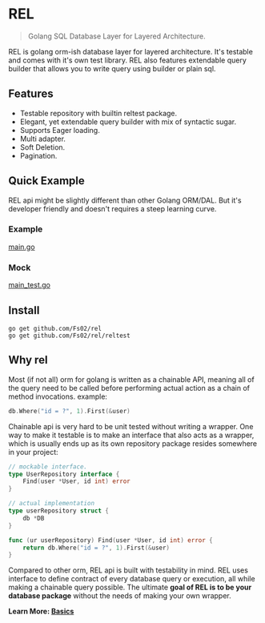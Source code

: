 # REL

> Golang SQL Database Layer for Layered Architecture.

REL is golang orm-ish database layer for layered architecture. It's testable and comes with it's own test library. REL also features extendable query builder that allows you to write query using builder or plain sql.

## Features

- Testable repository with builtin reltest package.
- Elegant, yet extendable query builder with mix of syntactic sugar.
- Supports Eager loading.
- Multi adapter.
- Soft Deletion.
- Pagination.

## Quick Example

REL api might be slightly different than other Golang ORM/DAL. But it's developer friendly and doesn't requires a steep learning curve.

<!-- tabs:start -->

### **Example**

[main.go](readme.go ':include :fragment=quick-example')

### **Mock**

[main_test.go](readme_test.go ':include :fragment=quick-example')

<!-- tabs:end -->

## Install

```
go get github.com/Fs02/rel
go get github.com/Fs02/rel/reltest
```

## Why rel

Most (if not all) orm for golang is written as a chainable API, meaning all of the query need to be called before performing actual action as a chain of method invocations. example:

```go
db.Where("id = ?", 1).First(&user)
```

Chainable api is very hard to be unit tested without writing a wrapper. One way to make it testable is to make an interface that also acts as a wrapper, which is usually ends up as its own repository package resides somewhere in your project:

```go
// mockable interface.
type UserRepository interface {
	Find(user *User, id int) error
}

// actual implementation
type userRepository struct {
	db *DB
}

func (ur userRepository) Find(user *User, id int) error {
	return db.Where("id = ?", 1).First(&user)
}
```

Compared to other orm, REL api is built with testability in mind. REL uses interface to define contract of every database query or execution, all while making a chainable query possible. The ultimate **goal of REL is to be your database package** without the needs of making your own wrapper.

**Learn More: [Basics](basics.md)**

